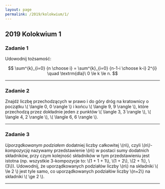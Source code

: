 ```yaml
---
layout: page
permalink: /2019/kolokwium/1/
---
```


## 2019 Kolokwium 1

### Zadanie 1

Udowodnij tożsamość:

$$ \sum^{k}_{i=0} {n \choose i} = \sum^{k}_{i=0} {n-1-i \choose k-i} 2^{i} \quad \textrm{dla}\ 0 \le k \le n. $$

---

### Zadanie 2

Znajdź liczbę przechodzących w prawo i do góry dróg na kratownicy
o początku \\( \langle 0, 0 \rangle \\) i końcu \\( \langle 9, 9 \rangle \\),
które przechodzą przez dokładnie jeden z punktów
\\( \langle 3, 3 \rangle \\), \\( \langle 4, 2 \rangle \\), \\( \langle 6, 6 \rangle \\).

---

### Zadanie 3

*Uporządkowanym podziałem* dodatniej liczby całkowitej \\(n\\), czyli *\\(n\\)-kompozycją* nazywamy
przedstawienie \\(n\\) w postaci sumy dodatnich składników,
przy czym kolejność składników w tym przedstawieniu jest istotna
(np. wszystkie 3-kompozycje to: \\(1 + 1 + 1\\), \\(1 + 2\\), \\(2 + 1\\), \\(3\\)).
Udowodnij, że uporządkowanych podziałów liczby \\(n\\) na składniki \\( \le 2 \\) jest tyle samo, co
uporządkowanych podziałów liczby \\(n+2\\) na składniki \\( \ge 2 \\).

---
